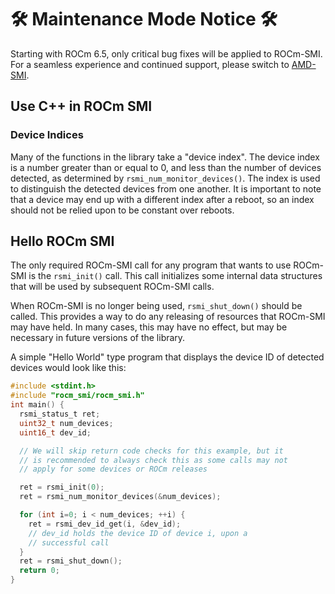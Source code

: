 # 🛠️ Maintenance Mode Notice 🛠️

Starting with ROCm 6.5, only critical bug fixes will be applied to ROCm-SMI.
For a seamless experience and continued support, please switch to [AMD-SMI](https://github.com/ROCm/amdsmi).

## Use C++ in ROCm SMI

### Device Indices

Many of the functions in the library take a "device index". The device index is a number greater than or equal to 0, and less than the number of devices detected, as determined by `rsmi_num_monitor_devices()`. The index is used to distinguish the detected devices from one another. It is important to note that a device may end up with a different index after a reboot, so an index should not be relied upon to be constant over reboots.

## Hello ROCm SMI

The only required ROCm-SMI call for any program that wants to use ROCm-SMI is the `rsmi_init()` call. This call initializes some internal data structures that will be used by subsequent ROCm-SMI calls.

When ROCm-SMI is no longer being used, `rsmi_shut_down()` should be called. This provides a way to do any releasing of resources that ROCm-SMI may have held. In many cases, this may have no effect, but may be necessary in future versions of the library.

A simple "Hello World" type program that displays the device ID of detected devices would look like this:

```c
#include <stdint.h>
#include "rocm_smi/rocm_smi.h"
int main() {
  rsmi_status_t ret;
  uint32_t num_devices;
  uint16_t dev_id;

  // We will skip return code checks for this example, but it
  // is recommended to always check this as some calls may not
  // apply for some devices or ROCm releases

  ret = rsmi_init(0);
  ret = rsmi_num_monitor_devices(&num_devices);

  for (int i=0; i < num_devices; ++i) {
    ret = rsmi_dev_id_get(i, &dev_id);
    // dev_id holds the device ID of device i, upon a
    // successful call
  }
  ret = rsmi_shut_down();
  return 0;
}
```
